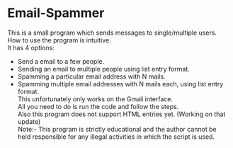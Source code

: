 # Email-Spammer
This is a small program which sends messages to single/multiple users.  
How to use the program is intuitive.  
It has 4 options:  
* Send a email to a few people.  
* Sending an email to multiple people using list entry format.  
* Spamming a particular email address with N mails.  
* Spamming multiple email addresses with N mails each, using list entry format.    
This unfortunately only works on the Gmail interface.  
All you need to do is run the code and follow the steps.  
Also this program does not support HTML entries yet. (Working on that update)  
Note:- This program is strictly educational and the author cannot be held responsible for any illegal activities in which the script is used.  
